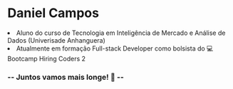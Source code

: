<h1>Daniel Campos</h1>
<li>Aluno do curso de Tecnologia em Inteligência de Mercado e Análise de Dados (Univerisade Anhanguera)</li>
<li>Atualmente em formação Full-stack Developer como bolsista do 💻Bootcamp Hiring Coders 2</li>

<h3>--  Juntos vamos mais longe! 💪 --</h3>
